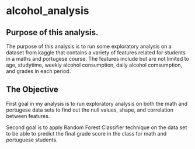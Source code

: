 # alcohol_analysis

## Purpose of this analysis.


The purpose of this analysis is to run some exploratory analysis on a dataset from kaggle that contains a variety of features related for students in a maths and portugese course. The features include but are not limited to age, studytime, weekly alcohol consumption, daily alcohol comsumption, and grades in each period.

## The Objective

First goal in my analysis is to run exploratory analysis on both the math and portugese data sets to find out the null values, shape,  and correlation between features.


Second goal is to apply Random Forest Classifier technique on the data set to be able to predict the final grade score in the class for math and portuguese students. 

